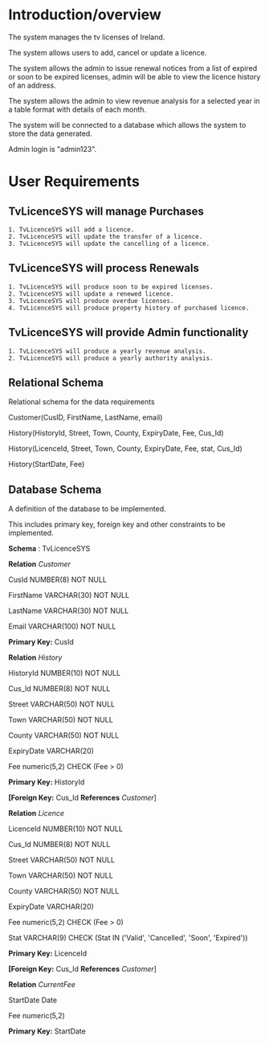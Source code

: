 # Introduction/overview

The system manages the tv licenses of Ireland.

The system allows users to add, cancel or update a licence.

The system allows the admin to issue renewal notices from a list of expired or soon to be expired licenses, admin will be able to view the licence history of an address.

The system allows the admin to view revenue analysis for a selected year in a table format with details of each month.

The system will be connected to a database which allows the system to store the data generated.

Admin login is "admin123".



# User Requirements

## TvLicenceSYS will manage Purchases

    1. TvLicenceSYS will add a licence.
    2. TvLicenceSYS will update the transfer of a licence.
    3. TvLicenceSYS will update the cancelling of a licence.

  
## TvLicenceSYS will process Renewals

    1. TvLicenceSYS will produce soon to be expired licenses.
    2. TvLicenceSYS will update a renewed licence.
    3. TvLicenceSYS will produce overdue licenses.
    4. TvLicenceSYS will produce property history of purchased licence.

  
## TvLicenceSYS will provide Admin functionality

    1. TvLicenceSYS will produce a yearly revenue analysis.
    2. TvLicenceSYS will produce a yearly authority analysis.
  

## Relational Schema

Relational schema for the data requirements

Customer(CusID, FirstName, LastName, email)

History(HistoryId, Street, Town, County, ExpiryDate, Fee, Cus\_Id)

History(LicenceId, Street, Town, County, ExpiryDate, Fee, stat, Cus\_Id)

History(StartDate, Fee)

  
## Database Schema

A definition of the database to be implemented.

This includes primary key, foreign key and other constraints to be implemented.

**Schema** : TvLicenceSYS

**Relation** _Customer_

CusId NUMBER(8) NOT NULL

FirstName VARCHAR(30) NOT NULL

LastName VARCHAR(30) NOT NULL

Email VARCHAR(100) NOT NULL

**Primary Key:** CusId

**Relation** _History_

HistoryId NUMBER(10) NOT NULL

Cus\_Id NUMBER(8) NOT NULL

Street VARCHAR(50) NOT NULL

Town VARCHAR(50) NOT NULL

County VARCHAR(50) NOT NULL

ExpiryDate VARCHAR(20)

Fee numeric(5,2) CHECK (Fee \> 0)

**Primary Key:** HistoryId

**[Foreign Key:** Cus\_Id **References** _Customer_]

**Relation** _Licence_

LicenceId NUMBER(10) NOT NULL

Cus\_Id NUMBER(8) NOT NULL

Street VARCHAR(50) NOT NULL

Town VARCHAR(50) NOT NULL

County VARCHAR(50) NOT NULL

ExpiryDate VARCHAR(20)

Fee numeric(5,2) CHECK (Fee \> 0)

Stat VARCHAR(9) CHECK (Stat IN ('Valid', 'Cancelled', 'Soon', 'Expired'))

**Primary Key:** LicenceId

**[Foreign Key:** Cus\_Id **References** _Customer_]

**Relation** _CurrentFee_

StartDate Date

Fee numeric(5,2)

**Primary Key:** StartDate

